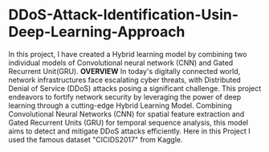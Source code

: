# DDoS-Attack-Identification-Usin-Deep-Learning-Approach
In this project, I have created a Hybrid learning model by combining two individual models of Convolutional neural network (CNN) and Gated Recurrent Unit(GRU).
**OVERVIEW**
In today's digitally connected world, network infrastructures face escalating cyber threats, with Distributed Denial of Service (DDoS) attacks posing a significant challenge. This project endeavors to fortify network security by leveraging the power of deep learning through a cutting-edge Hybrid Learning Model. Combining Convolutional Neural Networks (CNN) for spatial feature extraction and Gated Recurrent Units (GRU) for temporal sequence analysis, this model aims to detect and mitigate DDoS attacks efficiently.
Here in this Project I used the famous dataset "CICIDS2017" from Kaggle.

